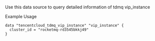 Use this data source to query detailed information of tdmq vip_instance

Example Usage

```hcl
data "tencentcloud_tdmq_vip_instance" "vip_instance" {
  cluster_id = "rocketmq-rd3545bkkj49"
}
```
